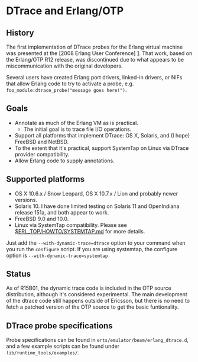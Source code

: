 DTrace and Erlang/OTP
=====================

History
-------

The first implementation of DTrace probes for the Erlang virtual
machine was presented at the [2008 Erlang User Conference] [1].  That
work, based on the Erlang/OTP R12 release, was discontinued due to
what appears to be miscommunication with the original developers.

Several users have created Erlang port drivers, linked-in drivers, or
NIFs that allow Erlang code to try to activate a probe,
e.g. `foo_module:dtrace_probe("message goes here!")`.

Goals
-----

* Annotate as much of the Erlang VM as is practical.
   * The initial goal is to trace file I/O operations.
* Support all platforms that implement DTrace: OS X, Solaris,
  and (I hope) FreeBSD and NetBSD.
* To the extent that it's practical, support SystemTap on Linux
  via DTrace provider compatibility.
* Allow Erlang code to supply annotations.

Supported platforms
-------------------

* OS X 10.6.x / Snow Leopard, OS X 10.7.x / Lion and probably newer versions.
* Solaris 10.  I have done limited testing on Solaris 11 and
  OpenIndiana release 151a, and both appear to work.
* FreeBSD 9.0 and 10.0.
* Linux via SystemTap compatibility.  Please see
  [$ERL_TOP/HOWTO/SYSTEMTAP.md][] for more details.

Just add the `--with-dynamic-trace=dtrace` option to your command when you 
run the `configure` script. If you are using systemtap, the configure option 
is `--with-dynamic-trace=systemtap`

Status
------

As of R15B01, the dynamic trace code is included in the OTP source distribution,
although it's considered experimental. The main development of the dtrace code 
still happens outside of Ericsson, but there is no need to fetch a patched 
version of the OTP source to get the basic funtionality.

DTrace probe specifications
---------------------------

Probe specifications can be found in `erts/emulator/beam/erlang_dtrace.d`, and
a few example scripts can be found under `lib/runtime_tools/examples/`.

   [1]: http://www.erlang.org/euc/08/
   [$ERL_TOP/HOWTO/SYSTEMTAP.md]: SYSTEMTAP.md
